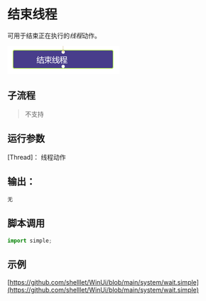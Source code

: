 # 结束线程 
可用于结束正在执行的*线程*动作。

![action](./images/2022-12-24_111314.png ':size=90%')


## 子流程

> 不支持

## 运行参数


[Thread]： 线程动作

## 输出：

    无


## 脚本调用

```python
import simple;

```

## 示例

[https://github.com/shelllet/WinUi/blob/main/system/wait.simple](https://github.com/shelllet/WinUi/blob/main/system/wait.simple)

